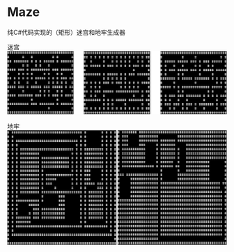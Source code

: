 # Maze
纯C#代码实现的（矩形）迷宫和地牢生成器

迷宫
![迷宫](https://github.com/simplex86/Maze/blob/main/doc/imgs/maze.png)

地牢
![地牢](https://github.com/simplex86/Maze/blob/main/doc/imgs/dungeon.png)
